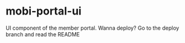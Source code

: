 # mobi-portal-ui

UI component of the member portal.
Wanna deploy? Go to the deploy branch and read the README
